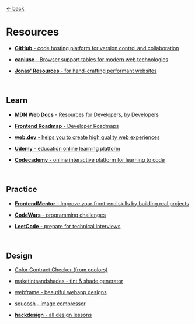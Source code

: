 [&larr; back](./README.md)

# Resources

- [**GitHub** - code hosting platform for version control and collaboration](https://github.com/)

- [**caniuse** - Browser support tables for modern web technologies](https://caniuse.com/)

- [**Jonas' Resources** - for hand-crafting performant websites](https://codingheroes.io/resources/)

<br>

## Learn

- [**MDN Web Docs** - Resources for Developers, by Developers](https://developer.mozilla.org/en-US/)

- [**Frontend Roadmap** - Developer Roadmaps](https://roadmap.sh/frontend)

- [**web.dev** - helps you to create high quality web experiences](https://web.dev/)

- [**Udemy** - education online learning platform](https://www.udemy.com/)

- [**Codecademy** - online interactive platform for learning to code](https://www.codecademy.com/)

<br>

## Practice

- [**FrontendMentor** - Improve your front-end skills by building real projects](https://www.frontendmentor.io/)

- [**CodeWars** - programming challenges](https://www.codewars.com/)

- [**LeetCode** - prepare for technical interviews](https://leetcode.com/)

<br>

## Design

- [Color Contract Checker (from coolors)](https://coolors.co/contrast-checker)

- [maketintsandshades - tint & shade generator](https://maketintsandshades.com/)

- [webframe - beautiful webapp designs](https://webframe.xyz/)

- [squoosh - image compressor](https://squoosh.app/)

- [**hackdesign** - all design lessons](https://hackdesign.org/lessons)

<br>
